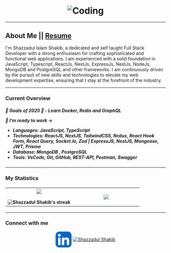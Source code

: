 <h1 width="100%" align="center" ><img align="center" alt="Coding" width="450" src="https://repository-images.githubusercontent.com/588181932/e36ec678-7984-4cdd-8e4c-a3932772ff8e"></h1>

---

## About Me || [Resume](https://drive.google.com/file/d/1eV34o00ZI29mAzzTgGbJm1tpv0MJ2gsq/view)

<p>I'm Shazzadul Islam Shakib, a dedicated and self taught Full Stack Developer with a strong enthusiasm for crafting sophisticated and functional web applications. I am experienced with a solid foundation in JavaScript, Typescript, ReactJs, NextJs, ExpressJs, NestJs, NodeJs, MongoDB and PostgreSQL and other frameworks. I am continuously driven by the pursuit of new skills and technologies to elevate my web development expertise, ensuring that I stay at the forefront of the industry.</p>

---

### Current Overview
<h5>
   <p><strong>🥅 Goals of 2025 🥅</strong> - <strong>Learn Docker, Redis and GraphQL </strong></p>
   <p><strong>💼 I’m ready to work -></strong></p>
   <ul>
     <li><strong>Languages:</strong> JavaScript, TypeScript</li>
     <li><strong>Technologies:</strong> ReactJS, NextJS, TailwindCSS, Redux, React Hook Form, React Query, Socket.Io, Zod | ExpressJS, NestJS, Mongoose, JWT, Prisma</li>
     <li><strong>Database:</strong> MongoDB , PostgreSQL</li>
     <li><strong>Tools:</strong>  VsCode, Git, GitHub, REST-API, Postman, Swagger</li>
   </ul>
</h5>

---

### My Statistics

<h4 align="center">
<table align="center" style="border:none;">
  <tr style="border:none;">
    <td width="50%" align="center">
      <img align="center" src="https://github-readme-stats.vercel.app/api?username=Shazzadul-Shakib&theme=dark&show_icons=true&count_private=true" />
      <br><br>
      <img title="🔥 Get streak stats for your profile at git.io/streak-stats" alt="Shazzadul Shakib's streak" src="https://github-readme-streak-stats.herokuapp.com/?user=Shazzadul-Shakib&theme=dark&hide_border=false" /> 
    </td>
    <td width="50%" align="center">
      <img align="center" src="https://github-readme-stats.anuraghazra1.vercel.app/api/top-langs/?username=Shazzadul-Shakib&theme=dark&hide_border=false&no-bg=true&no-frame=true&langs_count=10"/>
    </td>
  </tr>
</table>
</h4>

---

### Connect with me
<p align="center">
<a href="https://www.linkedin.com/in/shazzadul-islam-shakib" target="_blank"><img align="center" src="https://github.com/tandpfun/skill-icons/blob/main/icons/LinkedIn.svg" alt="shazzadul_shakib" height="50" width="50" /></a>
<a href="https://www.facebook.com/shazzadulislam.shakib.9" target="_blank"><img align="center" src="https://raw.githubusercontent.com/rahuldkjain/github-profile-readme-generator/master/src/images/icons/Social/facebook.svg" alt="Shazzadul Shakib" height="50" width="50" /></a>
</p>
